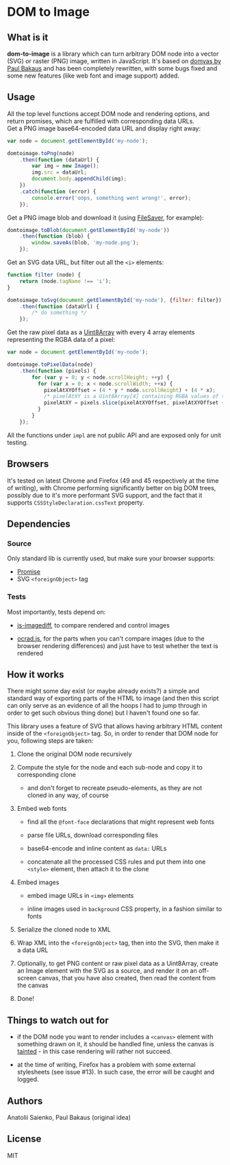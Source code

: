 # DOM to Image

## What is it

**dom-to-image** is a library which can turn arbitrary DOM node into
a vector (SVG) or raster (PNG) image, written in JavaScript. It's
based on [domvas by Paul Bakaus](https://github.com/pbakaus/domvas)
and has been completely rewritten, with some bugs fixed and some new
features (like web font and image support) added.

## Usage

All the top level functions accept DOM node and rendering options,
and return promises, which are fulfilled with corresponding data URLs.  
Get a PNG image base64-encoded data URL and display right away:

```javascript
var node = document.getElementById('my-node');

domtoimage.toPng(node)
    .then(function (dataUrl) {
        var img = new Image();
        img.src = dataUrl;
        document.body.appendChild(img);
    })
    .catch(function (error) {
        console.error('oops, something went wrong!', error);
    });
```

Get a PNG image blob and download it (using [FileSaver](https://github.com/eligrey/FileSaver.js/),
for example):

```javascript
domtoimage.toBlob(document.getElementById('my-node'))
    .then(function (blob) {
        window.saveAs(blob, 'my-node.png');
    });
```

Get an SVG data URL, but filter out all the `<i>` elements:

```javascript
function filter (node) {
    return (node.tagName !== 'i');
}

domtoimage.toSvg(document.getElementById('my-node'), {filter: filter})
    .then(function (dataUrl) {
        /* do something */
    });
```

Get the raw pixel data as a [Uint8Array](https://developer.mozilla.org/en-US/docs/Web/JavaScript/Reference/Global_Objects/Uint8Array)
with every 4 array elements representing the RGBA data of a pixel:

```javascript
var node = document.getElementById('my-node');

domtoimage.toPixelData(node)
    .then(function (pixels) {
        for (var y = 0; y < node.scrollHeight; ++y) {
          for (var x = 0; x < node.scrollWidth; ++x) {
            pixelAtXYOffset = (4 * y * node.scrollHeight) + (4 * x);
            /* pixelAtXY is a Uint8Array[4] containing RGBA values of the pixel at (x, y) in the range 0..255 */
            pixelAtXY = pixels.slice(pixelAtXYOffset, pixelAtXYOffset + 4);
          }
        }
    });
```

All the functions under `impl` are not public API and are exposed only
for unit testing.

## Browsers

It's tested on latest Chrome and Firefox (49 and 45 respectively at the time
of writing), with Chrome performing  significantly better on big DOM trees,
possibly due to it's more performant SVG support, and the fact that it supports
 `CSSStyleDeclaration.cssText` property.

## Dependencies

### Source

Only standard lib is currently used, but make sure your browser supports:  

-   [Promise](https://developer.mozilla.org/en/docs/Web/JavaScript/Reference/Global_Objects/Promise)  
-   SVG `<foreignObject>` tag

### Tests

Most importantly, tests depend on:

-   [js-imagediff](https://github.com/HumbleSoftware/js-imagediff),
    to compare rendered and control images

-   [ocrad.js](https://github.com/antimatter15/ocrad.js), for the
    parts when you can't compare images (due to the browser
    rendering differences) and just have to test whether the text is rendered

## How it works

There might some day exist (or maybe already exists?) a simple and standard
way of exporting parts of the HTML to image (and then this script can only
serve as an evidence of all the hoops I had to jump through in order to get
such obvious thing done) but I haven't found one so far.  

This library uses a feature of SVG that allows having arbitrary HTML content
inside of the `<foreignObject>` tag. So, in order to render that DOM node
for you, following steps are taken:  

1.  Clone the original DOM node recursively

2.  Compute the style for the node and each sub-node and copy it to
    corresponding clone

    -   and don't forget to recreate pseudo-elements, as they are not
        cloned in any way, of course

3.  Embed web fonts

    -   find all the `@font-face` declarations that might represent web fonts

    -   parse file URLs, download corresponding files

    -   base64-encode and inline content as `data:` URLs

    -   concatenate all the processed CSS rules and put them into one `<style>`
        element, then attach it to the clone

4.  Embed images

    -   embed image URLs in `<img>` elements

    -   inline images used in `background` CSS property, in a fashion similar to
        fonts

5.  Serialize the cloned node to XML

6.  Wrap XML into the `<foreignObject>` tag, then into the SVG, then make it a
    data URL

7.  Optionally, to get PNG content or raw pixel data as a Uint8Array, create an
    Image element with the SVG as a source, and render it on an off-screen
    canvas, that you have also created, then read the content from the canvas

8.  Done!  

## Things to watch out for

-   if the DOM node you want to render includes a `<canvas>` element with
    something drawn on it, it should be handled fine, unless the canvas is
    [tainted](https://developer.mozilla.org/en-US/docs/Web/HTML/CORS_enabled_image) -
    in this case rendering will rather not succeed.  

-   at the time of writing, Firefox has a problem with some external stylesheets
    (see issue #13). In such case, the error will be caught and logged.  

## Authors

Anatolii Saienko, Paul Bakaus (original idea)

## License

MIT
